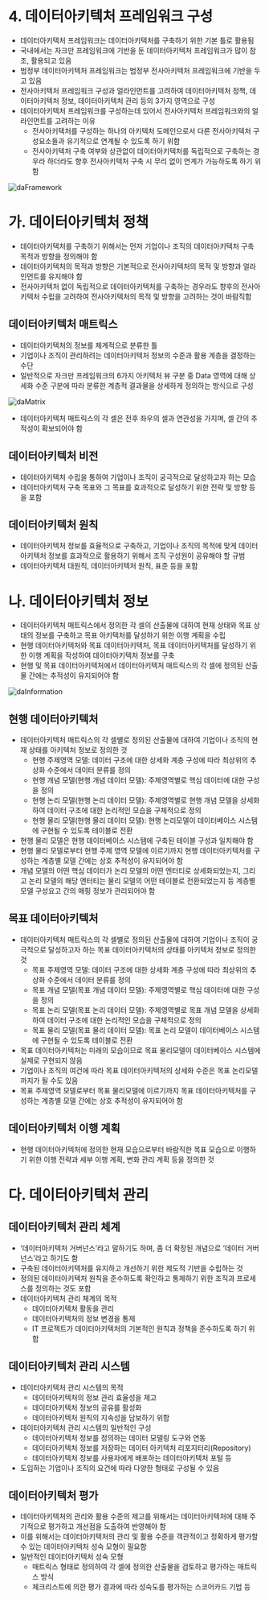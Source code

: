 # 4. 데이터아키텍처 프레임워크 구성

- 데이터아키텍처 프레임워크는 데이터아키텍처를 구축하기 위한 기본 틀로 활용됨
- 국내에서는 자크만 프레임워크에 기반을 둔 데이터아키텍처 프레임워크가 많이 참조, 활용되고 있음
- 범정부 데이터아키텍처 프레임워크는 범정부 전사아키텍처 프레임워크에 기반을 두고 있음
- 전사아키텍처 프레임워크 구성과 얼라인먼트를 고려하여 데이터아키텍처 정책, 데이터아키텍처 정보, 데이터아키텍처 관리 등의 3가지 영역으로 구성
- 데이터아키텍처 프레임워크를 구성하는데 있어서 전사아키텍처 프레임워크와의 얼라인먼트를 고려하는 이유
    - 전사아키텍처를 구성하는 하나의 아키텍처 도메인으로서 다른 전사아키텍처 구성요소들과 유기적으로 연계될 수 있도록 하기 위함
    - 전사아키텍처 구축 여부와 상관없이 데이터아키텍처를 독립적으로 구축하는 경우라 하더라도 향후 전사아키텍처 구축 시 무리 없이 연계가 가능하도록 하기 위함

![daFramework](daFramework.png)

# 가. 데이터아키텍처 정책

- 데이터아키텍처를 구축하기 위해서는 먼저 기업이나 조직의 데이터아키텍처 구축 목적과 방향을 정의해야 함
- 데이터아키텍처의 목적과 방향은 기본적으로 전사아키텍처의 목적 및 방향과 얼라인먼트를 유지해야 함
- 전사아키텍처 없이 독립적으로 데이터아키텍처를 구축하는 경우라도 향후의 전사아키텍처 수립을 고려하여 전사아키텍처의 목적 및 방향을 고려하는 것이 바람직함

## 데이터아키텍처 매트릭스

- 데이터아키텍처의 정보를 체계적으로 분류한 틀
- 기업이나 조직이 관리하려는 데이터아키텍처 정보의 수준과 활용 계층을 결정하는 수단
- 일반적으로 자크만 프레임워크의 6가지 아키텍처 뷰 구분 중 Data 영역에 대해 상세화 수준 구분에 따라 분류한 계층적 결과물을 상세하게 정의하는 방식으로 구성

![daMatrix](daMatrix.png)

- 데이터아키텍처 매트릭스의 각 셀은 전후 좌우의 셀과 연관성을 가지며, 셀 간의 추적성이 확보되어야 함

## 데이터아키텍처 비전

- 데이터아키텍처 수립을 통하여 기업이나 조직이 궁극적으로 달성하고자 하는 모습
- 데이터아키텍처 구축 목표와 그 목표를 효과적으로 달성하기 위한 전략 및 방향 등을 포함

## 데이터아키텍처 원칙

- 데이터아키텍처 정보를 효율적으로 구축하고, 기업이나 조직의 목적에 맞게 데이터 아키텍처 정보를 효과적으로 활용하기 위해서 조직 구성원이 공유해야 할 규범
- 데이터아키텍처 대원칙, 데이터아키텍처 원칙, 표준 등을 포함

# 나. 데이터아키텍처 정보

- 데이터아키텍처 매트릭스에서 정의한 각 셀의 산출물에 대하여 현재 상태와 목표 상태의 정보를 구축하고 목표 아키텍처를 달성하기 위한 이행 계획을 수립
- 현행 데이터아키텍처와 목표 데이터아키텍처, 목표 데이터아키텍처를 달성하기 위한 이행 계획을 작성하여 데이터아키텍처 정보를 구축
- 현행 및 목표 데이터아키텍처에서 데이터아키텍처 매트릭스의 각 셀에 정의된 산출물 간에는 추적성이 유지되어야 함

![daInformation](daInformation.png)

## 현행 데이터아키텍처

- 데이터아키텍처 매트릭스의 각 셀별로 정의된 산출물에 대하여 기업이나 조직의 현재 상태를 아키텍처 정보로 정의한 것
    - 현행 주제영역 모델: 데이터 구조에 대한 상세화 계층 구성에 따라 최상위의 추상화 수준에서 데이터 분류를 정의
    - 현행 개념 모델(현행 개념 데이터 모델): 주제영역별로 핵심 데이터에 대한 구성을 정의
    - 현행 논리 모델(현행 논리 데이터 모델): 주제영역별로 현행 개념 모델을 상세화하여 데이터 구조에 대한 논리적인 모습을 구체적으로 정의
    - 현행 물리 모델(현행 물리 데이터 모델): 현행 논리모델이 데이터베이스 시스템에 구현될 수 있도록 테이블로 전환
- 현행 물리 모델은 현행 데이터베이스 시스템에 구축된 테이블 구성과 일치해야 함
- 현행 물리 모델로부터 현행 주제 영역 모델에 이르기까지 현행 데이터아키텍처를 구성하는 계층별 모델 간에는 상호 추적성이 유지되어야 함
- 개념 모델의 어떤 핵심 데이터가 논리 모델의 어떤 엔터티로 상세화되었는지, 그리고 논리 모델의 해당 엔터티는 물리 모델의 어떤 테이블로 전환되었는지 등 계층별 모델 구성요고 간의 매핑 정보가 관리되어야 함

## 목표 데이터아키텍처

- 데이터아키텍처 매트릭스의 각 셀별로 정의된 산출물에 대하여 기업이나 조직이 궁극적으로 달성하고자 하는 목표 데이터아키텍처의 상태를 아키텍처 정보로 정의한 것
    - 목표 주제영역 모델: 데이터 구조에 대한 상세화 계층 구성에 따라 최상위의 추상화 수준에서 데이터 분류를 정의
    - 목표 개념 모델(목표 개념 데이터 모델): 주제영역별로 핵심 데이터에 대한 구성을 정의
    - 목표 논리 모델(목표 논리 데이터 모델): 주제영역별로 목표 개념 모델을 상세화하여 데이터 구조에 대한 논리적인 모습을 구체적으로 정의
    - 목표 물리 모델(목표 물리 데이터 모델): 목표 논리 모델이 데이터베이스 시스템에 구현될 수 있도록 테이블로 전환
- 목표 데이터아키텍처는 미래의 모습이므로 목표 물리모델이 데이터베이스 시스템에 실제로 구현되지 않음
- 기업이나 조직의 여건에 따라 목표 데이터아키텍처의 상세화 수준은 목표 논리모델까지가 될 수도 있음
- 목표 주제영역 모델로부터 목표 물리모델에 이르기까지 목표 데이터아키텍처를 구성하는 계층별 모델 간에는 상호 추적성이 유지되어야 함

## 데이터아키텍처 이행 계획

- 현행 데이터아키텍처에 정의한 현재 모습으로부터 바람직한 목표 모습으로 이행하기 위한 이행 전략과 세부 이행 계획, 변화 관리 계획 등을 정의한 것

# 다. 데이터아키텍처 관리

## 데이터아키텍처 관리 체계

- ‘데이터아키텍처 거버넌스’라고 말하기도 하며, 좀 더 확장된 개념으로 ‘데이터 거버넌스’라고 하기도 함
- 구축된 데이터아키텍처를 유지하고 개선하기 위한 제도적 기반을 수립하는 것
- 정의된 데이터아키텍처 원칙을 준수하도록 확인하고 통제하기 위한 조직과 프로세스를 정의하는 것도 포함
- 데이터아키텍처 관리 체계의 목적
    - 데이터아키텍처 활동을 관리
    - 데이터아키텍처의 정보 변경을 통제
    - IT 프로젝트가 데이터아키텍처의 기본적인 원칙과 정책을 준수하도록 하기 위함

## 데이터아키텍처 관리 시스템

- 데이터아키텍처 관리 시스템의 목적
    - 데이터아키텍처의 정보 관리 효율성을 제고
    - 데이터아키텍처 정보의 공유를 활성화
    - 데이터아키텍처 원칙의 지속성을 담보하기 위함
- 데이터아키텍처 관리 시스템의 일반적인 구성
    - 데이터아키텍처 정보를 정의하는 데이터 모델링 도구와 연동
    - 데이터아키텍처 정보를 저장하는 데이터 아키텍처 리포지터리(Repository)
    - 데이터아키텍처 정보를 사용자에게 배포하는 데이터아키텍처 포털 등
- 도입하는 기업이나 조직의 요건에 따라 다양한 형태로 구성될 수 있음

## 데이터아키텍처 평가

- 데이터아키텍처의 관리와 활용 수준의 제고를 위해서는 데이터아키텍처에 대해 주기적으로 평가하고 개선점을 도출하여 반영해야 함
- 이를 위해서는 데이터아키텍처의 관리 및 활용 수준을 객관적이고 정확하게 평가할 수 있는 데이터아키텍처 성숙 모형이 필요함
- 일반적인 데이터아키텍처 성숙 모형
    - 매트릭스 형태로 정의하여 각 셀에 정의한 산출물을 검토하고 평가하는 매트릭스 방식
    - 체크리스트에 의한 평가 결과에 따라 성숙도를 평가하는 스코어카드 기법 등